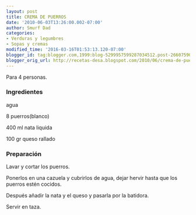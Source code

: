 ```yaml
---
layout: post
title: CREMA DE PUERROS
date: '2010-06-03T13:26:00.002-07:00'
author: Smurf Dad
categories:
- Verduras y legumbres
- Sopas y cremas
modified_time: '2016-03-16T01:53:13.120-07:00'
blogger_id: tag:blogger.com,1999:blog-5299957599287034512.post-2660759096313231361
blogger_orig_url: http://recetas-desa.blogspot.com/2010/06/crema-de-puerros.html
---
```


Para 4 personas.

<h3>Ingredientes</h3>
agua

8 puerros(blanco)

400 ml nata liquida

100 gr queso rallado



<h3>Preparación</h3>
Lavar y cortar los puerros.

Ponerlos en una cazuela y cubrirlos de agua, dejar hervir hasta que los puerros estén cocidos.

Después añadir la nata y el queso y pasarla por la batidora.

Servir en taza.